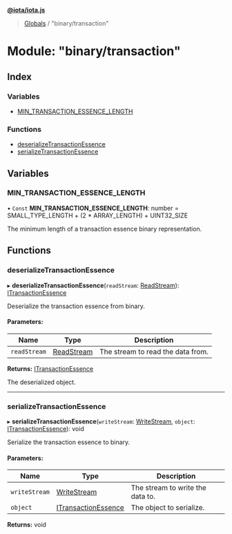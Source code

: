 **[@iota/iota.js](../README.md)**

> [Globals](../README.md) / "binary/transaction"

# Module: "binary/transaction"

## Index

### Variables

* [MIN\_TRANSACTION\_ESSENCE\_LENGTH](_binary_transaction_.md#min_transaction_essence_length)

### Functions

* [deserializeTransactionEssence](_binary_transaction_.md#deserializetransactionessence)
* [serializeTransactionEssence](_binary_transaction_.md#serializetransactionessence)

## Variables

### MIN\_TRANSACTION\_ESSENCE\_LENGTH

• `Const` **MIN\_TRANSACTION\_ESSENCE\_LENGTH**: number = SMALL\_TYPE\_LENGTH + (2 * ARRAY\_LENGTH) + UINT32\_SIZE

The minimum length of a transaction essence binary representation.

## Functions

### deserializeTransactionEssence

▸ **deserializeTransactionEssence**(`readStream`: [ReadStream](../classes/_utils_readstream_.readstream.md)): [ITransactionEssence](../interfaces/_models_itransactionessence_.itransactionessence.md)

Deserialize the transaction essence from binary.

#### Parameters:

Name | Type | Description |
------ | ------ | ------ |
`readStream` | [ReadStream](../classes/_utils_readstream_.readstream.md) | The stream to read the data from. |

**Returns:** [ITransactionEssence](../interfaces/_models_itransactionessence_.itransactionessence.md)

The deserialized object.

___

### serializeTransactionEssence

▸ **serializeTransactionEssence**(`writeStream`: [WriteStream](../classes/_utils_writestream_.writestream.md), `object`: [ITransactionEssence](../interfaces/_models_itransactionessence_.itransactionessence.md)): void

Serialize the transaction essence to binary.

#### Parameters:

Name | Type | Description |
------ | ------ | ------ |
`writeStream` | [WriteStream](../classes/_utils_writestream_.writestream.md) | The stream to write the data to. |
`object` | [ITransactionEssence](../interfaces/_models_itransactionessence_.itransactionessence.md) | The object to serialize.  |

**Returns:** void
